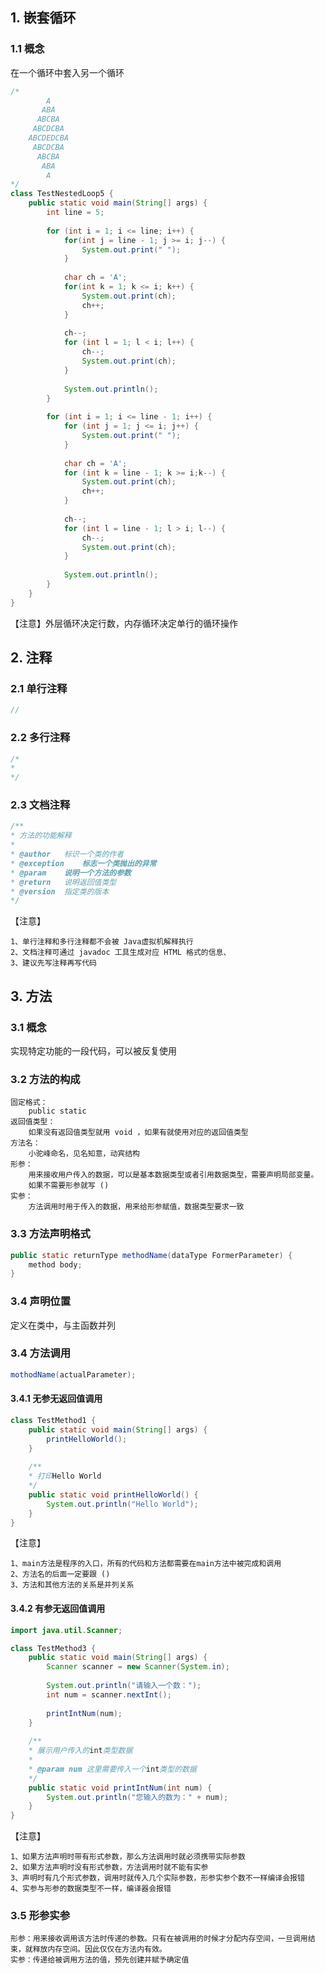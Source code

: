 ## 1. 嵌套循环

### 1.1 概念

在一个循环中套入另一个循环

```java
/*
	    A
	   ABA
	  ABCBA
	 ABCDCBA
	ABCDEDCBA
	 ABCDCBA
	  ABCBA
	   ABA
	    A
*/
class TestNestedLoop5 {
	public static void main(String[] args) {
		int line = 5;
		
		for (int i = 1; i <= line; i++) {
			for(int j = line - 1; j >= i; j--) {
				System.out.print(" ");
			}
			
			char ch = 'A';
			for(int k = 1; k <= i; k++) {
				System.out.print(ch);
				ch++;
			}
			
			ch--;
			for (int l = 1; l < i; l++) {
				ch--;
				System.out.print(ch);			
			}
			
			System.out.println();
		}
		
		for (int i = 1; i <= line - 1; i++) {
			for (int j = 1; j <= i; j++) {
				System.out.print(" ");
			}
			
			char ch = 'A';
			for (int k = line - 1; k >= i;k--) {
				System.out.print(ch);
				ch++;
			}
			
			ch--;
			for (int l = line - 1; l > i; l--) {
				ch--;
				System.out.print(ch);
			}
			
			System.out.println();
		}
	}
}
```

【注意】外层循环决定行数，内存循环决定单行的循环操作

## 2. 注释

### 2.1 单行注释

```java
//
```

### 2.2 多行注释

```java
/*
*
*/
```

### 2.3 文档注释

```java
/**
* 方法的功能解释
*
* @author 	标识一个类的作者
* @exception 	标志一个类抛出的异常
* @param 	说明一个方法的参数
* @return 	说明返回值类型
* @version 	指定类的版本
*/
```

【注意】

```shell
1、单行注释和多行注释都不会被 Java虚拟机解释执行
2、文档注释可通过 javadoc 工具生成对应 HTML 格式的信息、
3、建议先写注释再写代码
```

## 3. 方法

### 3.1 概念

实现特定功能的一段代码，可以被反复使用

### 3.2 方法的构成

```shell
固定格式：
    public static
返回值类型：
    如果没有返回值类型就用 void ，如果有就使用对应的返回值类型
方法名：
    小驼峰命名，见名知意，动宾结构
形参：
    用来接收用户传入的数据，可以是基本数据类型或者引用数据类型，需要声明局部变量。
    如果不需要形参就写 ()
实参：
    方法调用时用于传入的数据，用来给形参赋值，数据类型要求一致
```

### 3.3 方法声明格式

```java
public static returnType methodName(dataType FormerParameter) {
    method body;
}
```

### 3.4 声明位置

定义在类中，与主函数并列

### 3.4 方法调用

```java
mothodName(actualParameter);
```

#### 3.4.1 无参无返回值调用

```java
class TestMethod1 {
	public static void main(String[] args) {
		printHelloWorld();
	}
	
	/**
	* 打印Hello World
	*/
	public static void printHelloWorld() {
		System.out.println("Hello World");
	}
}
```

【注意】

```shell
1、main方法是程序的入口，所有的代码和方法都需要在main方法中被完成和调用
2、方法名的后面一定要跟 ()
3、方法和其他方法的关系是并列关系
```

#### 3.4.2 有参无返回值调用

```java
import java.util.Scanner;

class TestMethod3 {
	public static void main(String[] args) {
		Scanner scanner = new Scanner(System.in);
		
		System.out.println("请输入一个数：");
		int num = scanner.nextInt();
		
		printIntNum(num);
	}
	
	/**
	* 展示用户传入的int类型数据
	*
	* @param num 这里需要传入一个int类型的数据
	*/
	public static void printIntNum(int num) {
		System.out.println("您输入的数为：" + num);
	}
}
```

【注意】

```shell
1、如果方法声明时带有形式参数，那么方法调用时就必须携带实际参数
2、如果方法声明时没有形式参数，方法调用时就不能有实参
3、声明时有几个形式参数，调用时就传入几个实际参数，形参实参个数不一样编译会报错
4、实参与形参的数据类型不一样，编译器会报错
```



### 3.5 形参实参

```shell
形参：用来接收调用该方法时传递的参数。只有在被调用的时候才分配内存空间，一旦调用结束，就释放内存空间。因此仅仅在方法内有效。
实参：传递给被调用方法的值，预先创建并赋予确定值
```

